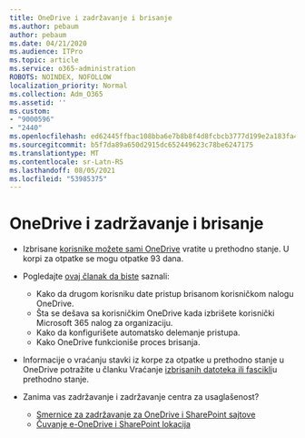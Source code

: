 ```yaml
---
title: OneDrive i zadržavanje i brisanje
ms.author: pebaum
author: pebaum
ms.date: 04/21/2020
ms.audience: ITPro
ms.topic: article
ms.service: o365-administration
ROBOTS: NOINDEX, NOFOLLOW
localization_priority: Normal
ms.collection: Adm_O365
ms.assetid: ''
ms.custom:
- "9000596"
- "2440"
ms.openlocfilehash: ed62445ffbac108bba6e7b8b8f4d8fcbcb3777d199e2a183fa457949cfe830a0
ms.sourcegitcommit: b5f7da89a650d2915dc652449623c78be6247175
ms.translationtype: MT
ms.contentlocale: sr-Latn-RS
ms.lasthandoff: 08/05/2021
ms.locfileid: "53985375"
---
```

# <a name="onedrive-retention-and-deletion"></a>OneDrive i zadržavanje i brisanje

- Izbrisane [korisnike možete sami OneDrive](https://docs.microsoft.com/onedrive/restore-deleted-onedrive) vratite u prethodno stanje. U korpi za otpatke se mogu otpatke 93 dana.

- Pogledajte [ovaj članak da biste](https://docs.microsoft.com/onedrive/retention-and-deletion) saznali:
    - Kako da drugom korisniku date pristup brisanom korisničkom nalogu OneDrive.
    - Šta se dešava sa korisničkim OneDrive kada izbrišete korisnički Microsoft 365 nalog za organizaciju.
    - Kako da konfigurišete automatsko delemanje pristupa.
    - Kako OneDrive funkcioniše proces brisanja.

- Informacije o vraćanju stavki iz korpe za otpatke u prethodno stanje u OneDrive potražite u članku Vraćanje [izbrisanih datoteka ili fascikli](https://support.office.com/article/949ada80-0026-4db3-a953-c99083e6a84f)u prethodno stanje.

- Zanima vas zadržavanje i zadržavanje centra za usaglašenost?
    - [Smernice za zadržavanje za OneDrive i SharePoint sajtove](https://docs.microsoft.com/microsoft-365/compliance/retention-policies)
    - [Čuvanje e-OneDrive i SharePoint lokacija](https://docs.microsoft.com/office365/securitycompliance/ediscovery-cases#step-4-place-content-locations-on-hold)
